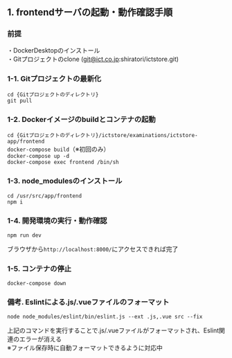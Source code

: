 ## 1. frontendサーバの起動・動作確認手順

### 前提
・DockerDesktopのインストール  
・Gitプロジェクトのclone (git@ict.co.jp:shiratori/ictstore.git) 

### 1-1. Gitプロジェクトの最新化
`cd {Gitプロジェクトのディレクトリ}`  
`git pull`  

### 1-2. Dockerイメージのbuildとコンテナの起動
`cd {Gitプロジェクトのディレクトリ}/ictstore/examinations/ictstore-app/frontend`  
`docker-compose build`（※初回のみ）  
`docker-compose up -d`  
`docker-compose exec frontend /bin/sh`  

### 1-3. node_modulesのインストール
`cd /usr/src/app/frontend`  
`npm i`  

### 1-4. 開発環境の実行・動作確認
`npm run dev`   
  
ブラウザから`http://localhost:8000/`にアクセスできれば完了  

### 1-5. コンテナの停止
`docker-compose down`  

### 備考. Eslintによる.js/.vueファイルのフォーマット
`node node_modules/eslint/bin/eslint.js --ext .js,.vue src --fix`  

上記のコマンドを実行することで.js/.vueファイルがフォーマットされ、Eslint関連のエラーが消える  
※ファイル保存時に自動フォーマットできるように対応中